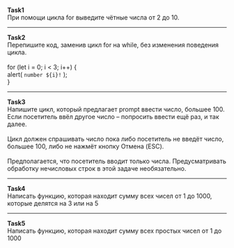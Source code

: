 <b>Task1</b><br>
При помощи цикла for выведите чётные числа от 2 до 10.

<hr>

<b>Task2</b><br>
Перепишите код, заменив цикл for на while, без изменения поведения цикла.<br>
<br>
for (let i = 0; i < 3; i++) {<br>
  alert( `number ${i}!` );<br>
}
 
 <hr>
 
<b>Task3</b><br>
Напишите цикл, который предлагает prompt ввести число, большее 100. Если посетитель ввёл другое число – попросить ввести ещё раз, и так далее.<br>
<br>
Цикл должен спрашивать число пока либо посетитель не введёт число, большее 100, либо не нажмёт кнопку Отмена (ESC).<br>
<br>
Предполагается, что посетитель вводит только числа. Предусматривать обработку нечисловых строк в этой задаче необязательно.

<hr>

<b>Task4</b><br>
Написать функцию, которая находит сумму всех чисел от 1 до 1000, которые делятся на 3 или на 5

<hr>

<b>Task5</b><br>
Написать функцию, которая находит сумму всех простых чисел от 1 до 1000
